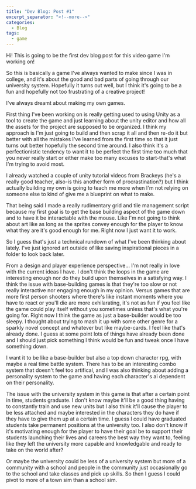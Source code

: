 ```yaml
---
title: "Dev Blog: Post #1"
excerpt_separator: "<!--more-->"
categories:
  - Blog
tags:
  - game
---
```


Hi! This is going to be the first dev blog post for this video game I'm working on! 

So this is basically a game I've always wanted to make since I was in college, and it's about the good and bad parts of going through our university system. Hopefully it turns out well, but I think it's going to be a fun and hopefully not too frustrating of a creative project! 

I've always dreamt about making my own games.

First thing I've been working on is really getting used to using Unity as a tool to create the game and just learning about the unity editor and how all the assets for the project are supposed to be organized. I think my approach is I'm just going to build and then scrap it all and then re-do it but better with all the mistakes I've learned from the first time so that it just turns out better hopefully the second time around. I also think it's a perfectionistic tendency to want it to be perfect the first time too much that you never really start or either make too many excuses to start-that's what I'm trying to avoid most. 

I already watched a couple of unity tutorial videos from Brackeys (he's a really good teacher, also-is this another form of procrastination?) but I think actually building my own is going to teach me more when I'm not relying on someone else to kind of give me a blueprint on what to make.

That being said I made a really rudimentary grid and tile management script because my first goal is to get the base building aspect of the game down and to have it be interactable with the mouse. Like I'm not going to think about art like as long as the sprites convey enough for the player to know what they are it's good enough for me. Right now I just want it to work. 

So I guess that's just a technical rundown of what I've been thinking about lately. I've just ignored art outside of like saving inspirational pieces in a folder to look back later.

From a design and player experience perspective... I'm not really in love with the current ideas I have. I don't think the loops in the game are interesting enough nor do they build upon themselves in a satisfying way. I think the issue with base-building games is that they're too slow or not really interactive nor engaging enough in my opinion. Versus games that are more first person shooters where there's like instant moments where you have to react or you'll die are more exhilarating, it's not as fun if you feel like the game could play itself without you sometimes unless that's what you're going for. Right now I think the game as just a base-builder would be too sleepy. I thought about trying to mash it up with some other genre for a sparkly novel concept and whatever but like maybe-cards. I feel like that's already done. I guess at some point lots of things have already been done and I should just pick something I think would be fun and tweak once I have something down.

I want it to be like a base-builder but also a top down character rpg, with maybe a real time battle system. There has to be an interesting combo system that doesn't feel too artifical, and I was also thinking about adding a personality system to the game and having each character's ai dependent on their personality.

The issue with the university system in this game is that after a certain point in time, students graduate. I don't know maybe it'll be a good thing having to constantly train and use new units but I also think it'll cause the player to be less attached and maybe interested in the characters they do have if they have to give them up at a certain time. I guess I could have graduated students take permanent positions at the university too. I also don't know if it's motivating enough for the player to have their goal be to support their students launching their lives and careers the best way they want to, feeling like they left the university more capable and knowledgable and ready to take on the world after?

Or maybe the university could be less of a university system but more of a community with a school and people in the community just occasionally go to the school and take classes and pick up skills. So then I guess I could pivot to more of a town sim than a school sim.
